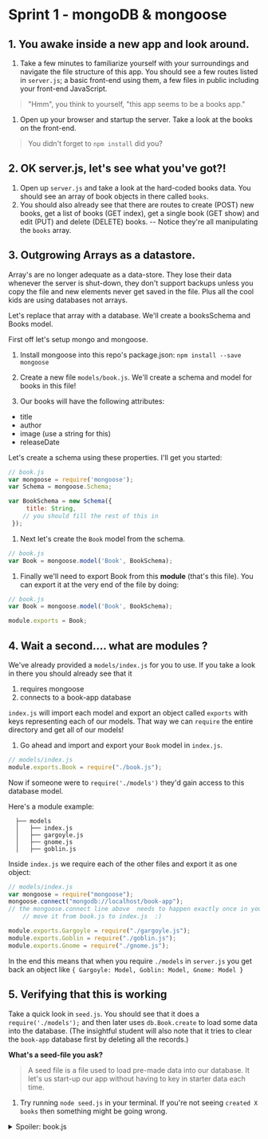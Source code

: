 # Sprint 1 - mongoDB & mongoose

## 1. You awake inside a new app and look around.

1. Take a few minutes to familiarize yourself with your surroundings and navigate the file structure of this app.  You should see a few routes listed in `server.js`; a basic front-end using them, a few files in public including your front-end JavaScript.  
  > "Hmm", you think to yourself, "this app seems to be a books app."

1. Open up your browser and startup the server.  Take a look at the books on the front-end.
  > You didn't forget to `npm install` did you?

## 2. OK server.js, let's see what you've got?!

1. Open up `server.js` and take a look at the hard-coded books data.  You should see an array of book objects in there called `books`.
1. You should also already see that there are routes to create (POST) new books, get a list of books (GET index), get a single book (GET show) and edit (PUT) and delete (DELETE) books.  -- Notice they're all manipulating the `books` array.  

## 3. Outgrowing Arrays as a datastore.

Array's are no longer adequate as a data-store.  They lose their data whenever the server is shut-down, they don't support backups unless you copy the file and new elements never get saved in the file.  Plus all the cool kids are using databases not arrays.

Let's replace that array with a database.  We'll create a booksSchema and Books model.  

First off let's setup mongo and mongoose.  

1. Install mongoose into this repo's package.json: `npm install --save mongoose`
1. Create a new file `models/book.js`. We'll create a schema and model for books in this file!

1. Our books will have the following attributes:
  * title
  * author
  * image (use a string for this)
  * releaseDate

  Let's create a schema using these properties.  I'll get you started:

  ```js
  // book.js
  var mongoose = require('mongoose');
  var Schema = mongoose.Schema;

  var BookSchema = new Schema({
       title: String,
      // you should fill the rest of this in
   });
  ```

1. Next let's create the `Book` model from the schema.  
  ```js
  // book.js
  var Book = mongoose.model('Book', BookSchema);
  ```

1. Finally we'll need to export Book from this **module** (that's this file).  You can export it at the very end of the file by doing:
  ```js
  // book.js
  var Book = mongoose.model('Book', BookSchema);

  module.exports = Book;
  ```

## 4. Wait a second.... what are modules ?

We've already provided a `models/index.js` for you to use.  If you take a look in there you should already see that it
  1. requires mongoose
  1. connects to a book-app database

  `index.js` will import each model and export an object called `exports` with keys representing each of our models.  That way we can `require` the entire directory and get all of our models!  

  1. Go ahead and import and export your `Book` model in `index.js`.
  ```js
  // models/index.js
  module.exports.Book = require("./book.js");
  ```
  Now if someone were to `require('./models')` they'd gain access to this database model.

  Here's a module example:


      ├── models
      │   ├── index.js
      │   ├── gargoyle.js
      │   ├── gnome.js
      │   ├── goblin.js


  Inside `index.js` we require each of the other files and export it as one object:

  ```javascript
  // models/index.js
  var mongoose = require("mongoose");
  mongoose.connect("mongodb://localhost/book-app");   
  // the mongoose.connect line above  needs to happen exactly once in your code
      // move it from book.js to index.js  :)

  module.exports.Gargoyle = require("./gargoyle.js");
  module.exports.Goblin = require("./goblin.js");
  module.exports.Gnome = require("./gnome.js");
  ```

  In the end this means that when you require `./models` in `server.js` you get back an object like
        `{ Gargoyle: Model, Goblin: Model, Gnome: Model }`



## 5. Verifying that this is working

Take a quick look in `seed.js`.  You should see that it does a `require('./models');` and then later uses `db.Book.create` to load some data into the database.  (The insightful student will also note that it tries to clear the `book-app` database first by deleting all the records.)

**What's a seed-file you ask?**
> A seed file is a file used to load pre-made data into our database.  It let's us start-up our app without having to key in starter data each time.

1. Try running `node seed.js` in your terminal.
  If you're not seeing `created X books` then something might be going wrong.  

  <details><summary>Spoiler: book.js</summary>
  ```js
  // entire book.js so far
  var mongoose = require('mongoose'),
    Schema = mongoose.Schema;

  var BookSchema = new Schema({
    title: String,
    author: String,
    image: String,
    release_date: String
  });

  var Book = mongoose.model('Book', BookSchema);

  module.exports = Book;
  ```
  </details>

1. You can use robomongo to check out your database.  If you got an error message try to debug, and if you're stuck ask for help.  


## 6. Connecting the database to the server

Next we'll start to use our new model in `server.js`.

1. Go ahead and open `server.js`.  
1. Add the correct require statement to `server.js` to import your modules.  `var db = require('./models')`.  This should go near the top as part of the "SETUP and CONFIGURATION".
1. Now delete the hard-coded books array.  We'll start to replace each route with the correct code to use the database instead.  From now on when we want to get to a book we'll use mongoose methods and access `db.Books`.

1. Find the books index route and replace it with the following code:
  ```js
  // server.js
  app.get('/api/books', function (req, res) {
    // send all books as JSON response
    db.Book.find(function(err, books){
      if (err) { return console.log("index error: " + err); }
      res.json(books);
    });
  });
  ```

1. Restart your server and if you've successfully seeded your database you should see all the seeded books when you refresh the page.


## 7. Challenge!

On your own use the mongoose methods to replace the other `/api/books*` routes with mongoose commands.

Make sure you look back to the lecture notes for info on the most important methods like:
* find
* findOneAndRemove
* new
* save
